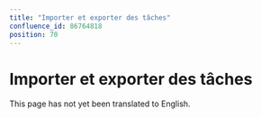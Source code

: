 ```yaml
---
title: "Importer et exporter des tâches"
confluence_id: 86764818
position: 70
---
```

# Importer et exporter des tâches


This page has not yet been translated to English.


